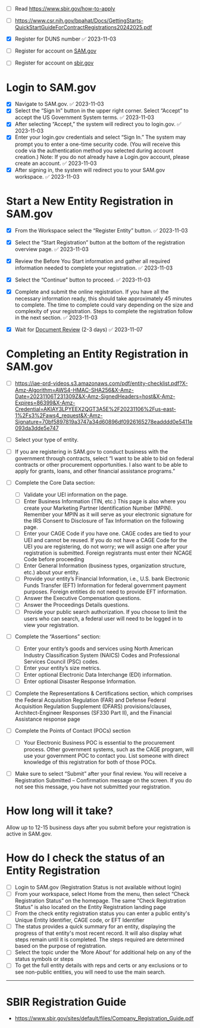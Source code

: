 
- [ ] Read <https://www.sbir.gov/how-to-apply>
- [ ] https://www.csr.nih.gov/bpahat/Docs/GettingStarts-QuickStartGuideForContractRegistrations20242025.pdf
- [x] Register for DUNS number ✅ 2023-11-03
- [ ] Register for account on [SAM.gov](https://sam.gov/content/home)
- [ ] Register for account on [sbir.gov](https://www.sbir.gov/registration)


# Login to SAM.gov
- [x] Navigate to SAM.gov. ✅ 2023-11-03
- [x] Select the “Sign In” button in the upper right corner. Select “Accept” to accept the US Government System terms. ✅ 2023-11-03
- [x] After selecting “Accept,” the system will redirect you to login.gov. ✅ 2023-11-03
- [x] Enter your login.gov credentials and select “Sign In.” The system may prompt you to enter a one-time security code. (You will receive this code via the authentication method you selected during account creation.) Note: If you do not already have a Login.gov account, please create an account. ✅ 2023-11-03
- [x] After signing in, the system will redirect you to your SAM.gov workspace. ✅ 2023-11-03

# Start a New Entity Registration in SAM.gov
- [x] From the Workspace select the “Register Entity” button. ✅ 2023-11-03
- [x] Select the “Start Registration” button at the bottom of the registration overview page. ✅ 2023-11-03
- [x] Review the Before You Start information and gather all required information needed to complete your registration. ✅ 2023-11-03
- [x] Select the “Continue” button to proceed. ✅ 2023-11-03
- [x] Complete and submit the online registration. If you have all the necessary information ready, this should take approximately 45 minutes to complete. The time to complete could vary depending on the size and complexity of your registration. Steps to complete the registration follow in the next section. ✅ 2023-11-03

- [x] Wait for [Document Review](https://sam.gov/workspace/em/entities/entity-ticket-review) (2-3 days) ✅ 2023-11-07

# Completing an Entity Registration in SAM.gov
-  [ ] https://iae-prd-videos.s3.amazonaws.com/pdf/entity-checklist.pdf?X-Amz-Algorithm=AWS4-HMAC-SHA256&X-Amz-Date=20231106T231309Z&X-Amz-SignedHeaders=host&X-Amz-Expires=86399&X-Amz-Credential=AKIAY3LPYEEX2QGT3A5E%2F20231106%2Fus-east-1%2Fs3%2Faws4_request&X-Amz-Signature=70bf5897819a3747a34d60896df0926165278eadddd0e5411e093da3dde5e747
- [ ] Select your type of entity.
- [ ] If you are registering in SAM.gov to conduct business with the government through contracts, select “I want to be able to bid on federal contracts or other procurement opportunities. I also want to be able to apply for grants, loans, and other financial assistance programs.”
- [ ] Complete the Core Data section:
	- [ ] Validate your UEI information on the page.
	- [ ] Enter Business Information (TIN, etc.) This page is also where you create your Marketing Partner Identification Number (MPIN). Remember your MPIN as it will serve as your electronic signature for the IRS Consent to Disclosure of Tax Information on the following page.
	- [ ] Enter your CAGE Code if you have one. CAGE codes are tied to your UEI and cannot be reused. If you do not have a CAGE Code for the UEI you are registering, do not worry; we will assign one after your registration is submitted. Foreign registrants must enter their NCAGE Code before proceeding
	- [ ] Enter General Information (business types, organization structure, etc.) about your entity.
	- [ ] Provide your entity’s Financial Information, i.e., U.S. bank Electronic Funds Transfer (EFT) Information for federal government payment purposes. Foreign entities do not need to provide EFT information.
	- [ ] Answer the Executive Compensation questions.
	- [ ] Answer the Proceedings Details questions.
	- [ ] Provide your public search authorization. If you choose to limit the users who can search, a federal user will need to be logged in to view your registration.
- [ ] Complete the “Assertions” section:
	- [ ] Enter your entity’s goods and services using North American Industry Classification System (NAICS) Codes and Professional Services Council (PSC) codes.
	- [ ] Enter your entity’s size metrics.
	- [ ] Enter optional Electronic Data Interchange (EDI) information.
	- [ ] Enter optional Disaster Response Information.
- [ ] Complete the Representations & Certifications section, which comprises the Federal Acquisition Regulation (FAR) and Defense Federal Acquisition Regulation Supplement (DFARS) provisions/clauses, Architect-Engineer Responses (SF330 Part II), and the Financial Assistance response page
- [ ] Complete the Points of Contact (POCs) section
	- [ ] Your Electronic Business POC is essential to the procurement process. Other government systems, such as the CAGE program, will use your government POC to contact you. List someone with direct knowledge of this registration for both of those POCs.
- [ ] Make sure to select “Submit” after your final review. You will receive a Registration Submitted – Confirmation message on the screen. If you do not see this message, you have not submitted your registration.


# How long will it take?
Allow up to 12-15 business days after you submit before your registration is active in SAM.gov.


# How do I check the status of an Entity Registration

- [ ] Login to SAM.gov (Registration Status is not available without login)
- [ ] From your workspace, select Home from the menu, then select “Check Registration Status” on the homepage. The same “Check Registration Status” is also located on the Entity Registration landing page
- [ ] From the check entity registration status you can enter a public entity's Unique Entity Identifier, CAGE code, or EFT Identifier
- [ ] The status provides a quick summary for an entity, displaying the progress of that entity's most recent record. It will also display what steps remain until it is completed. The steps required are determined based on the purpose of registration.
- [ ] Select the topic under the ‘More About’ for additional help on any of the status symbols or steps
- [ ] To get the full entity details with reps and certs or any exclusions or to see non-public entities, you will need to use the main search.

--- 

# SBIR Registration Guide

- https://www.sbir.gov/sites/default/files/Company_Registration_Guide.pdf